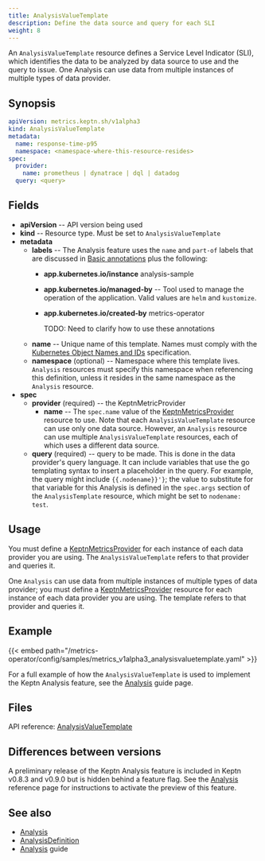 ```yaml
---
title: AnalysisValueTemplate
description: Define the data source and query for each SLI
weight: 8
---
```


An `AnalysisValueTemplate` resource
defines a Service Level Indicator (SLI),
which identifies the data to be analyzed
by data source to use and the query to issue.
One Analysis can use data from multiple instances
of multiple types of data provider.

## Synopsis

```yaml
apiVersion: metrics.keptn.sh/v1alpha3
kind: AnalysisValueTemplate
metadata:
  name: response-time-p95
  namespace: <namespace-where-this-resource-resides>
spec:
  provider:
    name: prometheus | dynatrace | dql | datadog
  query: <query>
```

## Fields

* **apiVersion** -- API version being used
* **kind** -- Resource type.
  Must be set to `AnalysisValueTemplate`
* **metadata**
  * **labels** -- The Analysis feature uses the
    `name` and `part-of` labels that are discussed in
    [Basic annotations](../implementing/integrate.md#basic-annotations)
    plus the following:
    * **app.kubernetes.io/instance** analysis-sample
    * **app.kubernetes.io/managed-by** -- Tool used to manage
      the operation of the application.
      Valid values are `helm` and `kustomize`.
    * **app.kubernetes.io/created-by** metrics-operator

      TODO: Need to clarify how to use these annotations
  * **name** -- Unique name of this template.
    Names must comply with the
    [Kubernetes Object Names and IDs](https://kubernetes.io/docs/concepts/overview/working-with-objects/names/#dns-subdomain-names)
    specification.
  * **namespace** (optional) -- Namespace where this template lives.
    `Analysis` resources must specify this namespace
    when referencing this definition,
    unless it resides in the same namespace as the `Analysis` resource.
* **spec**
  * **provider** (required) -- the KeptnMetricProvider
    * **name** -- The `spec.name` value of the
      [KeptnMetricsProvider](metricsprovider.md) resource to use.
      Note that each `AnalysisValueTemplate` resource
      can use only one data source.
      However, an `Analysis` resource
      can use multiple `AnalysisValueTemplate` resources,
      each of which uses a different data source.
  * **query** (required) -- query to be made.
    This is done in the data provider's query language.
    It can include variables that use the go templating syntax
    to insert a placeholder in the query.
    For example, the query might include `{{.nodename}}'}`;
    the value to substitute for that variable for this Analysis
    is defined in the `spec.args` section of the `AnalysisTemplate` resource,
    which might be set to `nodename: test`.

## Usage

You must define a
[KeptnMetricsProvider](metricsprovider.md)
for each instance of each data provider you are using.
The `AnalysisValueTemplate` refers to that provider and queries it.

One `Analysis` can use data from multiple instances
of multiple types of data provider;
you must define a
[KeptnMetricsProvider](metricsprovider.md)
resource for each instance of each data provider you are using.
The template refers to that provider and queries it.

## Example

{{< embed path="/metrics-operator/config/samples/metrics_v1alpha3_analysisvaluetemplate.yaml" >}}

For a full example of how the `AnalysisValueTemplate` is used
to implement the Keptn Analysis feature, see the
[Analysis](../implementing/slo.md)
guide page.

## Files

API reference:
[AnalysisValueTemplate](../crd-ref/metrics/v1alpha3/#analysisvaluetemplate)

## Differences between versions

A preliminary release of the Keptn Analysis feature
is included in Keptn v0.8.3 and v0.9.0 but is hidden behind a feature flag.
See the
[Analysis](analysis.md/#differences-between-versions)
reference page for instructions to activate the preview of this feature.

## See also

* [Analysis](analysis.md)
* [AnalysisDefinition](analysisdefinition.md)
* [Analysis](../implementing/slo.md) guide
